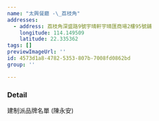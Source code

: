 ```yaml
---
name: "太興餐廳 -\_荔枝角"
addresses:
  - address: 荔枝角深盛路9號宇晴軒宇晴匯商場2樓95號舖
    longitude: 114.149509
    latitude: 22.335362
tags: []
previewImageUrl: ''
id: 4573d1a8-4782-5353-807b-7008fd0862bd
group: ''

---
```

### Detail
建制派品牌名單 (陳永安)

